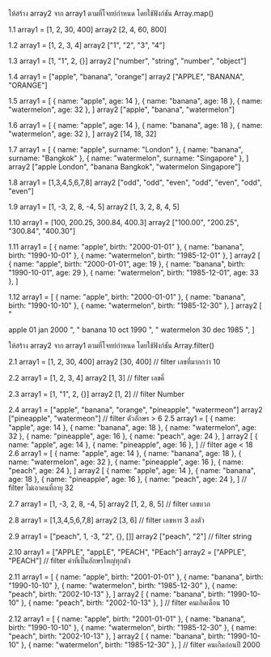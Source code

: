 ให้สร้าง array2 จาก array1 ตามที่โจทย์กำหนด โดยใช้ฟังก์ชัน Array.map()

1.1 array1 = [1, 2, 30, 400]
array2 [2, 4, 60, 800]

1.2 array1 = [1, 2, 3, 4]
array2 ["1", "2", "3", "4"]

1.3 array1 = [1, "1", 2, {}]
array2 ["number", "string", "number", "object"]

1.4 array1 = ["apple", "banana", "orange"]
array2 ["APPLE", "BANANA", "ORANGE"]

1.5 array1 = [
{ name: "apple", age: 14 },
{ name: "banana", age: 18 },
{ name: "watermelon", age: 32 },
]
array2 ["apple", "banana", "watermelon"]

1.6 array1 = [
{ name: "apple", age: 14 },
{ name: "banana", age: 18 },
{ name: "watermelon", age: 32 },
]
array2 [14, 18, 32]

1.7 array1 = [
{ name: "apple", surname: "London" },
{ name: "banana", surname: "Bangkok" },
{ name: "watermelon", surname: "Singapore" },
]
array2 ["apple London", "banana Bangkok", "watermelon Singapore"]

1.8 array1 = [1,3,4,5,6,7,8]
array2 ["odd", "odd", "even", "odd", "even", "odd", "even"]

1.9 array1 = [1, -3, 2, 8, -4, 5]
array2 [1, 3, 2, 8, 4, 5]

1.10 array1 = [100, 200.25, 300.84, 400.3]
array2 ["100.00", "200.25", "300.84", "400.30"]

1.11 array1 = [
{ name: "apple", birth: "2000-01-01" },
{ name: "banana", birth: "1990-10-01" },
{ name: "watermelon", birth: "1985-12-01" },
]
array2 [
{ name: "apple", birth: "2000-01-01", age: 19 },
{ name: "banana", birth: "1990-10-01", age: 29 },
{ name: "watermelon", birth: "1985-12-01", age: 33 },
]

1.12 array1 = [
{ name: "apple", birth: "2000-01-01" },
{ name: "banana", birth: "1990-10-10" },
{ name: "watermelon", birth: "1985-12-30" },
]
array2 [
"<tr>

<td>apple</td>
<td>01 jan 2000</td>
</tr>",
"<tr> <td>banana</td> <td>10 oct 1990</td> </tr>",
"<tr> <td>watermelon</td> <td>30 dec 1985</td> </tr>",
]

ให้สร้าง array2 จาก array1 ตามที่โจทย์กำหนด โดยใช้ฟังก์ชัน Array.filter()

2.1 array1 = [1, 2, 30, 400]
array2 [30, 400] // filter เลขที่มากกว่า 10

2.2 array1 = [1, 2, 3, 4]
array2 [1, 3] // filter เลขคี่

2.3 array1 = [1, "1", 2, {}]
array2 [1, 2] // filter Number

2.4 array1 = ["apple", "banana", "orange", "pineapple", "watermeon"]
array2 ["pineapple", "watermeon"] // filter ตัวอักษร > 6
2.5 array1 = [
{ name: "apple", age: 14 },
{ name: "banana", age: 18 },
{ name: "watermelon", age: 32 },
{ name: "pineapple", age: 16 },
{ name: "peach", age: 24 },
]
array2 [
{ name: "apple", age: 14 },
{ name: "pineapple", age: 16 },
] // filter age < 18
2.6 array1 = [
{ name: "apple", age: 14 },
{ name: "banana", age: 18 },
{ name: "watermelon", age: 32 },
{ name: "pineapple", age: 16 },
{ name: "peach", age: 24 },
]
array2 [
{ name: "apple", age: 14 },
{ name: "banana", age: 18 },
{ name: "pineapple", age: 16 },
{ name: "peach", age: 24 },
] // filter ไม่เอาคนที่อายุ 32

2.7 array1 = [1, -3, 2, 8, -4, 5]
array2 [1, 2, 8, 5] // filter เลขบวก

2.8 array1 = [1,3,4,5,6,7,8]
array2 [3, 6] // filter เลขหาร 3 ลงตัว

2.9 array1 = ["peach", 1, -3, "2", {}, []]
array2 ["peach", "2"] // filter string

2.10 array1 = ["APPLE", "appLE", "PEACH", "PEach"]
array2 = ["APPLE", "PEACH"] // filter คำที่เป็นอักษรใหญ่ทุกตัว

2.11 array1 = [
{ name: "apple", birth: "2001-01-01" },
{ name: "banana", birth: "1990-10-10" },
{ name: "watermelon", birth: "1985-12-30" },
{ name: "peach", birth: "2002-10-13" },
]
array2 [
{ name: "banana", birth: "1990-10-10" },
{ name: "peach", birth: "2002-10-13" },
] // filter คนเกิดเดือน 10

2.12 array1 = [
{ name: "apple", birth: "2001-01-01" },
{ name: "banana", birth: "1990-10-10" },
{ name: "watermelon", birth: "1985-12-30" },
{ name: "peach", birth: "2002-10-13" },
]
array2 [
{ name: "banana", birth: "1990-10-10" },
{ name: "watermelon", birth: "1985-12-30" },
] // filter คนเกิดก่อนปี 2000

